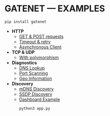 # GATENET — EXAMPLES

```zsh
pip install gatenet
```

- **HTTP**
  - [GET & POST requests](./http_/http_example.py)
  - [Timeout & retry](./http_/timeout_retry.py)
  - [Asynchronous Client](./http_/async_client_usage.py)
- **TCP & UDP**
  - [With polymorphism](./tcp_udp/polymorphism.py)
- **Diagnostics**
  - [DNS Lookup](./diagnostics/dns_lookup.py)
  - [Port Scanning](./diagnostics/port_scanning.py)
  - [Geo Information](./diagnostics/geo_info.py)
- **Discovery**
  - [mDNS Discovery](./discovery/mdns_discovery.py)
  - [SSDP Discovery](./discovery/ssdp_discovery.py)
  - [Dashboard Example](./discovery/dashboard)
    ```bash
    python3 app.py
    ```
